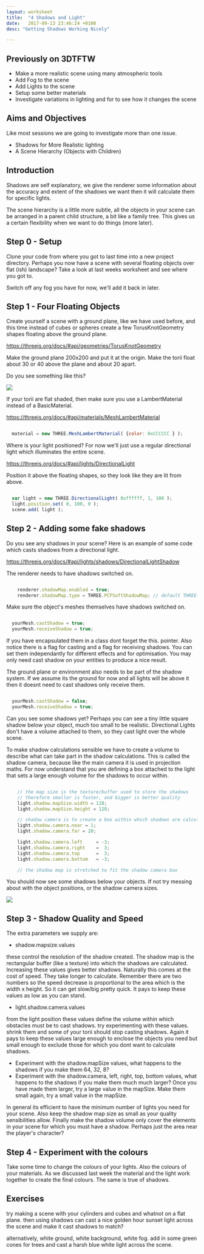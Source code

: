 ```yaml
---
layout: worksheet
title:  "4 Shadows and Light"
date:   2017-09-13 23:46:24 +0100
desc: "Getting Shadows Working Nicely"

---
```


## Previously on 3DTFTW

- Make a more realistic scene using many atmospheric tools
- Add Fog to the scene
- Add Lights to the scene
- Setup some better materials
- Investigate variations in lighting and for to see how it changes the scene

## Aims and Objectives

Like most sessions we are going to investigate more than one issue.
- Shadows for More Realistic lighting
- A Scene Hierarchy (Objects with Children)

## Introduction

Shadows are self explanatory, we give the renderer some information about the accuracy and extent of the shadows we want then it will calculate them for specific lights.

The scene hierarchy is a little more subtle, all the objects in your scene can be arranged in a parent child structure, a bit like a family tree. This gives us a certain flexibility when we want to do things (more later).

## Step 0 - Setup

Clone your code from where you got to last time into a new project directory. Perhaps you now have a scene with several floating objects over flat (ish) landscape? Take a look at last weeks worksheet and see where you got to.

Switch off any fog you have for now, we'll add it back in later.


## Step 1 - Four Floating Objects

Create yourself a scene with a ground plane, like we have used before, and this time instead of cubes or spheres create a few TorusKnotGeometry shapes floating above the ground plane.

<https://threejs.org/docs/#api/geometries/TorusKnotGeometry>

Make the ground plane 200x200 and put it at the origin.
Make the torii float about 30 or 40 above the plane and about 20 apart.

Do you see something like this?

![](../../assets/TorusFour.PNG)

If your torii are flat shaded, then make sure you use a LambertMaterial instead of a BasicMaterial.

<https://threejs.org/docs/#api/materials/MeshLambertMaterial>

~~~ javascript

  material = new THREE.MeshLambertMaterial( {color: 0xCCCCCC } );

~~~

Where is your light positioned? For now we'll just use a regular directional light which illuminates the entire scene.

<https://threejs.org/docs/#api/lights/DirectionalLight>

Position it above the floating shapes, so they look like they are lit from above.

~~~ javascript

  var light = new THREE.DirectionalLight( 0xffffff, 1, 100 );
  light.position.set( 0, 100, 0 );
  scene.add( light );

~~~

## Step 2 - Adding some fake shadows

Do you see any shadows in your scene? Here is an example of some code which casts shadows from a directional light.

<https://threejs.org/docs/#api/lights/shadows/DirectionalLightShadow>

The renderer needs to have shadows switched on.
~~~ javascript

    renderer.shadowMap.enabled = true;
    renderer.shadowMap.type = THREE.PCFSoftShadowMap; // default THREE.PCFShadowMap

~~~

Make sure the object's meshes themselves have shadows switched on.

~~~ javascript

  yourMesh.castShadow = true;
  yourMesh.receiveShadow = true;

~~~

If you have encapsulated them in a class dont forget the this. pointer. Also notice there is a flag for casting and a flag for receiving shadows. You can set them independantly for different effects and for optimisation. You may only need cast shadow on your entities to produce a nice result.

The ground plane or environment also needs to be part of the shadow system. If we assume its the ground for now and all lights will be above it then it doesnt need to cast shadows only receive them.

~~~ javascript

  yourMesh.castShadow = false;
  yourMesh.receiveShadow = true;

~~~

Can you see some shadows yet? Perhaps you can see a tiny little square shadow below your object, much too small to be realistic. Directional Lights don't have a volume attached to them, so they cast light over the whole scene.

To make shadow calculations sensible we have to create a volume to describe what can take part in the shadow calculations. This is called the shadow camera, because like the main camera it is used in projection maths. For now understand that you are defining a box attached to the light that sets a large enough volume for the shadows to occur within.

~~~ javascript

    // the map size is the texture/buffer used to store the shadows
    // therefore smaller is faster, and bigger is better quality
    light.shadow.mapSize.width = 128;
    light.shadow.mapSize.height = 128;

    // shadow camera is to create a box within which shadows are calculated
    light.shadow.camera.near = 1;
    light.shadow.camera.far = 20;

    light.shadow.camera.left     = -3;
    light.shadow.camera.right    =  3;
    light.shadow.camera.top      =  3;
    light.shadow.camera.bottom   = -3;

    // the shadow map is stretched to fit the shadow camera box

~~~

You should now see some shadows below your objects. If not try messing about with the object positions, or the shadow camera sizes.

![](../../assets/TorusFourShadow.PNG)

## Step 3 - Shadow Quality and Speed

The extra parameters we supply are:

- shadow.mapsize.values

these control the resolution of the shadow created. The shadow map is the rectangular buffer (like a texture) into which the shadows are calculated. Increasing these values gives better shadows. Naturally this comes at the cost of speed. They take longer to calculate. Remember there are two numbers so the speed decrease is proportional to the area which is the width x height. So it can get slow/big pretty quick. It pays to keep these values as low as you can stand.

- light.shadow.camera.values

from the light position these values define the volume within which obstacles must be to cast shadows. try experimenting with these values. shrink them and some of your torii should stop casting shadows. Again it pays to keep these values large enough to enclose the objects you need but small enough to exclude those for which you dont want to calculate shadows.

- Experiment with the shadow.mapSize values, what happens to the shadows if you make them 64, 32, 8?
- Experiment with the shadow.camera, left, right, top, bottom values, what happens to the shadows if you make them  much much larger? Once you have made them larger, try a large value in the mapSize. Make them small again, try a small value in the mapSize.

In general its efficient to have the minimum number of lights you need for your scene. Also keep the shadow map size as small as your quality sensibilities allow. Finally make the shadow volume only cover the elements in your scene for which you must have a shadow. Perhaps just the area near the player's character?

## Step 4 - Experiment with the colours

Take some time to change the colours of your lights. Also the colours of your materials. As we discussed last week the material and the light work together to create the final colours. The same is true of shadows.

## Exercises

try making a scene with your cylinders and cubes and whatnot on a flat plane. then using shadows can cast a nice golden hour sunset light across the scene and make it cast shadows to match?

alternatively, white ground, white background, white fog. add in some green cones for trees and cast a harsh blue white light across the scene.
